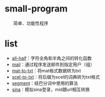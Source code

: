# small-program
&emsp;&emsp;简单、功能性程序

# list

* [all-half](https://github.com/xwzhong/small-program/tree/master/all-half)：字符全角和半角之间的转化函数
* [mail](https://github.com/xwzhong/small-program/tree/master/mail)：通过程序发送邮件到指定用户（组）
* [mat-to-txt](https://github.com/xwzhong/small-program/tree/master/mat-to-txt)：将mat格式数据转为txt
* [scel-to-txt](https://github.com/xwzhong/small-program/tree/master/scel-to-txt)：将后缀为scel的词典转为txt格式
* [segment](https://github.com/xwzhong/small-program/tree/master/segment)：结巴分词中使用的算法
* [sina](https://github.com/xwzhong/small-program/tree/master/sina)：模拟sina登录，mid跟url相互转换

